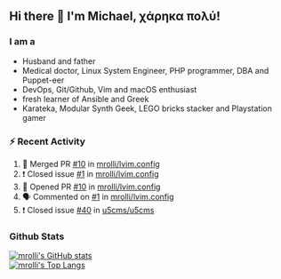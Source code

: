 ## Hi there 👋 I'm Michael, χάρηκα πολύ!

<!--
**mrolli/mrolli** is a ✨ _special_ ✨ repository because its `README.md` (this file) appears on your GitHub profile.

Here are some ideas to get you started:

- 🔭 I’m currently working on ...
- 🌱 I’m currently learning ...
- 👯 I’m looking to collaborate on ...
- 🤔 I’m looking for help with ...
- 💬 Ask me about ...
- 📫 How to reach me: ...
- 😄 Pronouns: ...
- ⚡ Fun fact: ...
-->

### I am a
- Husband and father
- Medical doctor, Linux System Engineer, PHP programmer, DBA and Puppet-eer
- DevOps, Git/Github, Vim and macOS enthusiast
- fresh learner of Ansible and Greek
- Karateka, Modular Synth Geek, LEGO bricks stacker and Playstation gamer 

### :zap: Recent Activity

<!--START_SECTION:activity-->
1. 🎉 Merged PR [#10](https://github.com/mrolli/lvim.config/pull/10) in [mrolli/lvim.config](https://github.com/mrolli/lvim.config)
2. ❗️ Closed issue [#1](https://github.com/mrolli/lvim.config/issues/1) in [mrolli/lvim.config](https://github.com/mrolli/lvim.config)
3. 💪 Opened PR [#10](https://github.com/mrolli/lvim.config/pull/10) in [mrolli/lvim.config](https://github.com/mrolli/lvim.config)
4. 🗣 Commented on [#1](https://github.com/mrolli/lvim.config/issues/1) in [mrolli/lvim.config](https://github.com/mrolli/lvim.config)
5. ❗️ Closed issue [#40](https://github.com/u5cms/u5cms/issues/40) in [u5cms/u5cms](https://github.com/u5cms/u5cms)
<!--END_SECTION:activity-->

### Github Stats
[![mrolli's GitHub stats](https://github-readme-stats.vercel.app/api?username=mrolli&count_private=true&show_icons=true&theme=onedark)](https://github.com/anuraghazra/github-readme-stats)  
[![mrolli's Top Langs](https://github-readme-stats.vercel.app/api/top-langs/?username=mrolli&count_private=true&theme=onedark&hide=c%2B%2B,c,html,cmake,makefile&layout=compact)](https://github.com/anuraghazra/github-readme-stats)
